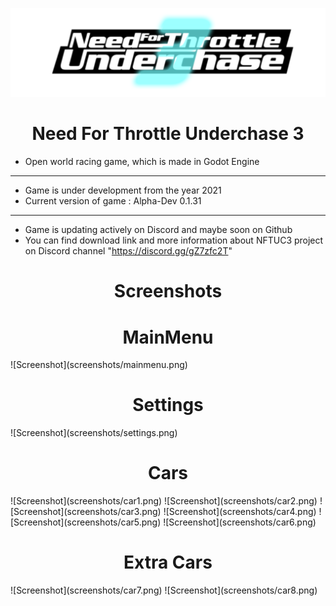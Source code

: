 
![Screenshot](game_namelogo.png)

<h1 align="center">Need For Throttle Underchase 3</h1>


- Open world racing game, which is made in Godot Engine
---
- Game is under development from the year 2021
- Current version of game : Alpha-Dev 0.1.31
---
- Game is updating actively on Discord and maybe soon on Github
- You can find download link and more information about NFTUC3 project on Discord channel "https://discord.gg/gZ7zfc2T"

<h1 align="center">Screenshots</h1>

<h1 align="center">MainMenu</h1>
![Screenshot](screenshots/mainmenu.png)

<h1 align="center">Settings</h1>
![Screenshot](screenshots/settings.png)

<h1 align="center">Cars</h1>
![Screenshot](screenshots/car1.png)
![Screenshot](screenshots/car2.png)
![Screenshot](screenshots/car3.png)
![Screenshot](screenshots/car4.png)
![Screenshot](screenshots/car5.png)
![Screenshot](screenshots/car6.png)

<h1 align="center">Extra Cars</h1>
![Screenshot](screenshots/car7.png)
![Screenshot](screenshots/car8.png)

